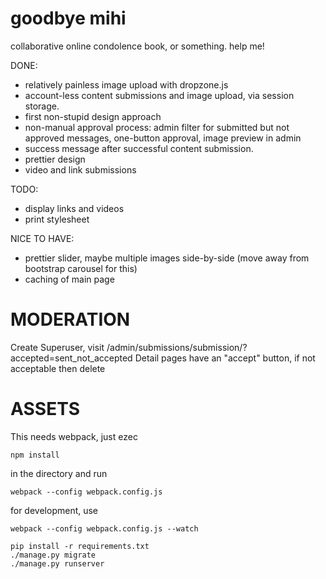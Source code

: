 # goodbye mihi

collaborative online condolence book, or something. help me!

DONE:
- relatively painless image upload with dropzone.js
- account-less content submissions and image upload, via session storage.
- first non-stupid design approach
- non-manual approval process: admin filter for submitted but not
  approved messages, one-button approval, image preview in admin
- success message after successful content submission.
- prettier design
- video and link submissions

TODO:
- display links and videos
- print stylesheet

NICE TO HAVE:
- prettier slider, maybe multiple images side-by-side (move away from
  bootstrap carousel for this)
- caching of main page

MODERATION
==========

Create Superuser, visit
/admin/submissions/submission/?accepted=sent_not_accepted
Detail pages have an "accept" button, if not acceptable then delete


ASSETS
======

This needs webpack, just ezec
```
npm install
```

in the directory and run
```
webpack --config webpack.config.js
```

for development, use
```
webpack --config webpack.config.js --watch
```


```
pip install -r requirements.txt
./manage.py migrate
./manage.py runserver
```
